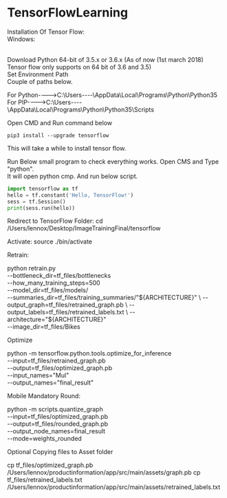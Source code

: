# TensorFlowLearning


Installation Of Tensor Flow: <br/>
Windows:<br/><br/>

Download Python 64-bit of 3.5.x or 3.6.x (As of now (1st march 2018) Tensor flow only supports on 64 bit of 3.6 and 3.5)<br/>
Set Environment Path <br/>
Couple of paths below.<br/>

For Python---->C:\Users\----\AppData\Local\Programs\Python\Python35   
For PIP---->C:\Users\----\AppData\Local\Programs\Python\Python35\Scripts

Open CMD and Run command below
``` CMD
pip3 install --upgrade tensorflow
```
This will take a while to install tensor flow.




Run Below small program to check everything works. Open CMS and Type "python".<br/>
It will open python cmp. And run below script.
``` Python
import tensorflow as tf
hello = tf.constant('Hello, TensorFlow!')
sess = tf.Session()
print(sess.run(hello))
```





Redirect to TensorFlow Folder:
cd /Users/lennox/Desktop/ImageTrainingFinal/tensorflow

Activate: 
source ./bin/activate

Retrain:

python retrain.py \
  --bottleneck_dir=tf_files/bottlenecks \
  --how_many_training_steps=500 \
  --model_dir=tf_files/models/ \
  --summaries_dir=tf_files/training_summaries/"${ARCHITECTURE}" \
  --output_graph=tf_files/retrained_graph.pb \
  --output_labels=tf_files/retrained_labels.txt \ 
  --architecture="${ARCHITECTURE}" \
  --image_dir=tf_files/Bikes

Optimize

python -m tensorflow.python.tools.optimize_for_inference \
  --input=tf_files/retrained_graph.pb \
  --output=tf_files/optimized_graph.pb \
  --input_names="Mul" \
  --output_names="final_result"

Mobile Mandatory
Round:

python -m scripts.quantize_graph \
  --input=tf_files/optimized_graph.pb \
  --output=tf_files/rounded_graph.pb \
  --output_node_names=final_result \
  --mode=weights_rounded

 Optional Copying files to Asset folder

cp tf_files/optimized_graph.pb /Users/lennox/productinformation/app/src/main/assets/graph.pb
cp tf_files/retrained_labels.txt /Users/lennox/productinformation/app/src/main/assets/retrained_labels.txt


